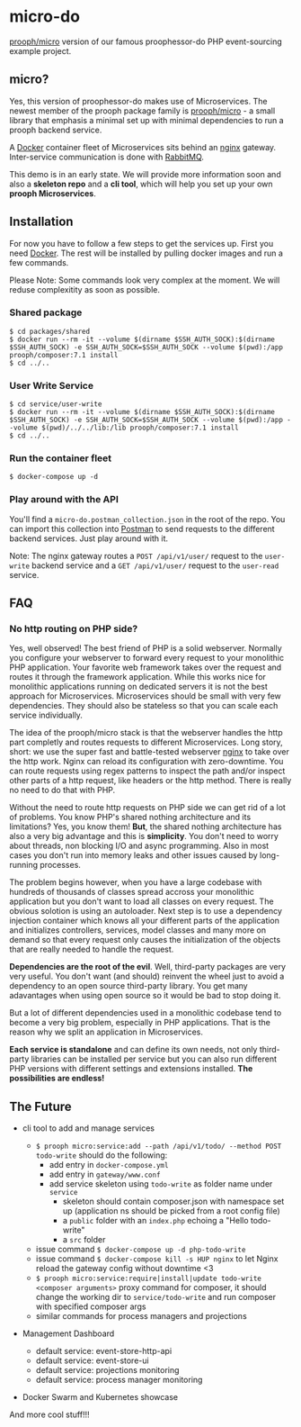 # micro-do

[prooph/micro](https://github.com/prooph/micro) version of our famous proophessor-do PHP event-sourcing example project.

## micro?

Yes, this version of proophessor-do makes use of Microservices. The newest member of the prooph package family is [prooph/micro](https://github.com/prooph/micro) -
a small library that emphasis a minimal set up with minimal dependencies to run a prooph backend service.

A [Docker](https://www.docker.com/) container fleet of Microservices sits behind an [nginx](https://nginx.org/en/) gateway. Inter-service communication is done with [RabbitMQ](https://www.rabbitmq.com/).

This demo is in an early state. We will provide more information soon and also a **skeleton repo** and a **cli tool**, which will help you set up your
own **prooph Microservices**.

## Installation

For now you have to follow a few steps to get the services up. 
First you need [Docker](https://www.docker.com/). The rest will be installed by pulling docker images and run a few commands.

Please Note: Some commands look very complex at the moment. We will reduse complexitity as soon as possible.

### Shared package

```
$ cd packages/shared
$ docker run --rm -it --volume $(dirname $SSH_AUTH_SOCK):$(dirname $SSH_AUTH_SOCK) -e SSH_AUTH_SOCK=$SSH_AUTH_SOCK --volume $(pwd):/app prooph/composer:7.1 install
$ cd ../..
```

### User Write Service

```
$ cd service/user-write
$ docker run --rm -it --volume $(dirname $SSH_AUTH_SOCK):$(dirname $SSH_AUTH_SOCK) -e SSH_AUTH_SOCK=$SSH_AUTH_SOCK --volume $(pwd):/app --volume $(pwd)/../../lib:/lib prooph/composer:7.1 install
$ cd ../..
```

### Run the container fleet

```
$ docker-compose up -d
```

### Play around with the API

You'll find a `micro-do.postman_collection.json` in the root of the repo. You can import this collection into [Postman](https://www.getpostman.com/)
to send requests to the different backend services. Just play around with it.

Note: The nginx gateway routes a `POST /api/v1/user/` request to the `user-write` backend service and a `GET /api/v1/user/` request to the `user-read` service.

## FAQ

### No http routing on PHP side?

Yes, well observed! The best friend of PHP is a solid webserver. Normally you configure your webserver to forward
every request to your monolithic PHP application. Your favorite web framework takes over the request and routes it through the
framework application. While this works nice for monolithic applications running on dedicated servers it is not the best approach for
Microservices. Microservices should be small with very few dependencies. They should also be stateless so that you can scale each
service individually. 

The idea of the prooph/micro stack is that the webserver handles the http part completly and routes requests to different Microservices.
Long story, short: we use the super fast and battle-tested webserver [nginx](https://nginx.org/en/) to take over the http work.
Nginx can reload its configuration with zero-downtime. You can route requests using regex patterns to inspect the path and/or inspect other parts
of a http request, like headers or the http method. There is really no need to do that with PHP.

Without the need to route http requests on PHP side we can get rid of a lot of problems.
You know PHP's shared nothing architecture and its limitations? Yes, you know them! 
**But**, the shared nothing architecture has also a very big advantage and this is **simplicity**.
You don't need to worry about threads, non blocking I/O and async programming. Also in most cases you don't run
into memory leaks and other issues caused by long-running processes. 

The problem begins however, when you have a large codebase with hundreds of thousands of classes spread accross your
monolithic application but you don't want to load all classes on every request. The obvious solotion is using an autoloader.
Next step is to use a dependency injection container which knows all your different parts of the application and
initializes controllers, services, model classes and many more on demand so that every request only causes the
initialization of the objects that are really needed to handle the request.

**Dependencies are the root of the evil**. Well, third-party packages are very very useful. You don't want (and should)
reinvent the wheel just to avoid a dependency to an open source third-party library. You get many adavantages when using open source
so it would be bad to stop doing it.
 
But a lot of different dependencies used in a monolithic codebase tend to become a very big problem, especially in PHP applications.
That is the reason why we split an application in Microservices. 

**Each service is standalone** and can define its own needs, not only third-party libraries can be installed per service but you can
also run different PHP versions with different settings and extensions installed. **The possibilities are endless!**


## The Future

- cli tool to add and manage services
    - `$ prooph micro:service:add --path /api/v1/todo/ --method POST todo-write` should do the following:
        - add entry in `docker-compose.yml`
        - add entry in `gateway/www.conf`
        - add service skeleton using `todo-write` as folder name under `service`
            - skeleton should contain composer.json with namespace set up (application ns should be picked from a root config file)
            - a `public` folder with an `index.php` echoing a "Hello todo-write"
            - a `src` folder
    - issue command `$ docker-compose up -d php-todo-write`
    - issue command `$ docker-compose kill -s HUP nginx` to let Nginx reload the gateway config without downtime <3
    - `$ prooph micro:service:require|install|update todo-write <composer arguments>` proxy command for composer, it should change the working dir to `service/todo-write` and run composer with specified composer args
    - similar commands for process managers and projections
 
- Management Dashboard
    - default service: event-store-http-api
    - default service: event-store-ui
    - default service: projections monitoring
    - default service: process manager monitoring
    
- Docker Swarm and Kubernetes showcase
    
And more cool stuff!!!

